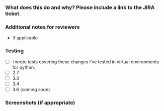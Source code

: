 ### What does this do and why?  Please include a link to the JIRA ticket.

### Additional notes for reviewers
* If applicable

### Testing
* [ ] I wrote tests covering these changes
I've tested in virtual environments for python:
* [ ] 2.7
* [ ] 3.3
* [ ] 3.4
* [ ] 3.6 (coming soon)

### Screenshots (if appropriate)